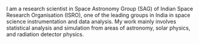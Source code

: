 I am a research scientist in Space Astronomy Group (SAG) of Indian Space Research Organisation (ISRO), one of the leading groups in India in space science instrumentation and data analysis. My work mainly involves statistical analysis and simulation from areas of astronomy, solar physics, and radiation detector physics.



<!---
- 👋 Hi, I’m @abhilash-sw
- 👀 I’m interested in ...
- 🌱 I’m currently learning ...
- 💞️ I’m looking to collaborate on ...
- 📫 How to reach me ...
abhilash-sw/abhilash-sw is a ✨ special ✨ repository because its `README.md` (this file) appears on your GitHub profile.
You can click the Preview link to take a look at your changes.
--->
